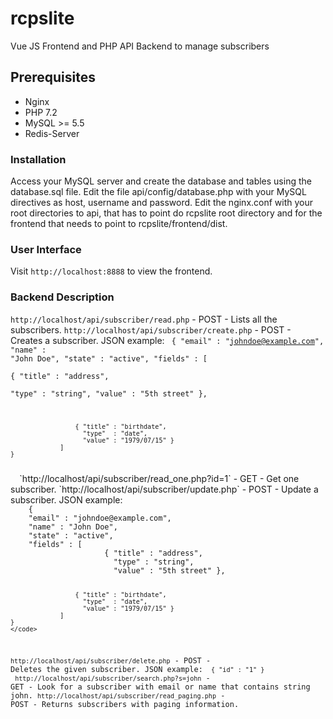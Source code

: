 # rcpslite
Vue JS Frontend and PHP API Backend to manage subscribers

## Prerequisites

- Nginx
- PHP 7.2
- MySQL >= 5.5
- Redis-Server

### Installation

Access your MySQL server and create the database and tables using the database.sql file.
Edit the file api/config/database.php with your MySQL directives as host, username and password.
Edit the nginx.conf with your root directories to api, that has to point do rcpslite root directory and for the frontend that needs to point to rcpslite/frontend/dist.

### User Interface

Visit `http://localhost:8888` to view the frontend.

### Backend Description
`http://localhost/api/subscriber/read.php` - POST - Lists all the subscribers.
`http://localhost/api/subscriber/create.php` - POST - Creates a subscriber.
  JSON example:
  <code>
    {
    "email" : "johndoe@example.com",
    "name" : "John Doe",
    "state" : "active",
    "fields" : [   
                     { "title" : "address",  
                       "type" : "string",
                       "value" : "5th street" },

                     { "title" : "birthdate",  
                       "type"  : "date",
                       "value" : "1979/07/15" }
                 ]
    }
  </code>
  `http://localhost/api/subscriber/read_one.php?id=1` - GET - Get one subscriber.
  `http://localhost/api/subscriber/update.php` - POST - Update a subscriber.
    JSON example:
    <code>
    {
    "email" : "johndoe@example.com",
    "name" : "John Doe",
    "state" : "active",
    "fields" : [   
                     { "title" : "address",  
                       "type" : "string",
                       "value" : "5th street" },

                     { "title" : "birthdate",  
                       "type"  : "date",
                       "value" : "1979/07/15" }
                 ]
    }
    </code>
  `http://localhost/api/subscriber/delete.php` - POST - Deletes the given subscriber.
    JSON example:
    <code>
      {
        "id" : "1"
      }
    </code>
  `http://localhost/api/subscriber/search.php?s=john` - GET - Look for a subscriber with email or name that contains string john.
  `http://localhost/api/subscriber/read_paging.php` - POST - Returns subscribers with paging information.
